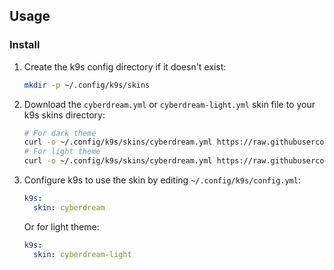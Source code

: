 ## Usage

### Install

1. Create the k9s config directory if it doesn't exist:

   ```sh
   mkdir -p ~/.config/k9s/skins
   ```

2. Download the `cyberdream.yml` or `cyberdream-light.yml` skin file to your k9s skins directory:

   ```sh
   # For dark theme
   curl -o ~/.config/k9s/skins/cyberdream.yml https://raw.githubusercontent.com/scottmckendry/cyberdream.nvim/refs/heads/main/extras/k9s/cyberdream.yml
   # For light theme
   curl -o ~/.config/k9s/skins/cyberdream.yml https://raw.githubusercontent.com/scottmckendry/cyberdream.nvim/refs/heads/main/extras/k9s/cyberdream-light.yml
   ```

3. Configure k9s to use the skin by editing `~/.config/k9s/config.yml`:

   ```yaml
   k9s:
     skin: cyberdream
   ```

   Or for light theme:

   ```yaml
   k9s:
     skin: cyberdream-light
   ```
